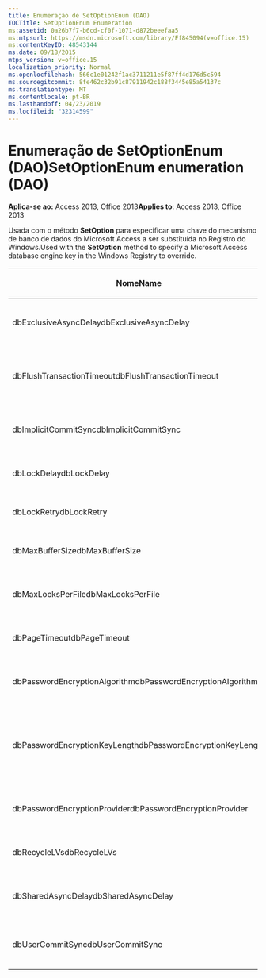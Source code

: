 ```yaml
---
title: Enumeração de SetOptionEnum (DAO)
TOCTitle: SetOptionEnum Enumeration
ms:assetid: 0a26b7f7-b6cd-cf0f-1071-d872beeefaa5
ms:mtpsurl: https://msdn.microsoft.com/library/Ff845094(v=office.15)
ms:contentKeyID: 48543144
ms.date: 09/18/2015
mtps_version: v=office.15
localization_priority: Normal
ms.openlocfilehash: 566c1e01242f1ac3711211e5f87ff4d176d5c594
ms.sourcegitcommit: 8fe462c32b91c87911942c188f3445e85a54137c
ms.translationtype: MT
ms.contentlocale: pt-BR
ms.lasthandoff: 04/23/2019
ms.locfileid: "32314599"
---
```

# <a name="setoptionenum-enumeration-dao"></a><span data-ttu-id="56efc-102">Enumeração de SetOptionEnum (DAO)</span><span class="sxs-lookup"><span data-stu-id="56efc-102">SetOptionEnum enumeration (DAO)</span></span>


<span data-ttu-id="56efc-103">**Aplica-se ao:** Access 2013, Office 2013</span><span class="sxs-lookup"><span data-stu-id="56efc-103">**Applies to**: Access 2013, Office 2013</span></span>

<span data-ttu-id="56efc-104">Usada com o método **SetOption** para especificar uma chave do mecanismo de banco de dados do Microsoft Access a ser substituída no Registro do Windows.</span><span class="sxs-lookup"><span data-stu-id="56efc-104">Used with the **SetOption** method to specify a Microsoft Access database engine key in the Windows Registry to override.</span></span>

<table>
<colgroup>
<col style="width: 33%" />
<col style="width: 33%" />
<col style="width: 33%" />
</colgroup>
<thead>
<tr class="header">
<th><p><span data-ttu-id="56efc-105">Nome</span><span class="sxs-lookup"><span data-stu-id="56efc-105">Name</span></span></p></th>
<th><p><span data-ttu-id="56efc-106">Valor</span><span class="sxs-lookup"><span data-stu-id="56efc-106">Value</span></span></p></th>
<th><p><span data-ttu-id="56efc-107">Descrição</span><span class="sxs-lookup"><span data-stu-id="56efc-107">Description</span></span></p></th>
</tr>
</thead>
<tbody>
<tr class="odd">
<td><p><span data-ttu-id="56efc-108">dbExclusiveAsyncDelay</span><span class="sxs-lookup"><span data-stu-id="56efc-108">dbExclusiveAsyncDelay</span></span></p></td>
<td><p><span data-ttu-id="56efc-109">60</span><span class="sxs-lookup"><span data-stu-id="56efc-109">60</span></span></p></td>
<td><p><span data-ttu-id="56efc-110">A chave ExclusiveAsyncDelay.</span><span class="sxs-lookup"><span data-stu-id="56efc-110">The ExclusiveAsyncDelay key.</span></span></p></td>
</tr>
<tr class="even">
<td><p><span data-ttu-id="56efc-111">dbFlushTransactionTimeout</span><span class="sxs-lookup"><span data-stu-id="56efc-111">dbFlushTransactionTimeout</span></span></p></td>
<td><p><span data-ttu-id="56efc-112">66</span><span class="sxs-lookup"><span data-stu-id="56efc-112">66</span></span></p></td>
<td><p><span data-ttu-id="56efc-113">A chave FlushTransactionTimeout.</span><span class="sxs-lookup"><span data-stu-id="56efc-113">The FlushTransactionTimeout key.</span></span></p></td>
</tr>
<tr class="odd">
<td><p><span data-ttu-id="56efc-114">dbImplicitCommitSync</span><span class="sxs-lookup"><span data-stu-id="56efc-114">dbImplicitCommitSync</span></span></p></td>
<td><p><span data-ttu-id="56efc-115">59</span><span class="sxs-lookup"><span data-stu-id="56efc-115">59</span></span></p></td>
<td><p><span data-ttu-id="56efc-116">A chave ImplicitCommitSync.</span><span class="sxs-lookup"><span data-stu-id="56efc-116">The ImplicitCommitSync key.</span></span></p></td>
</tr>
<tr class="even">
<td><p><span data-ttu-id="56efc-117">dbLockDelay</span><span class="sxs-lookup"><span data-stu-id="56efc-117">dbLockDelay</span></span></p></td>
<td><p><span data-ttu-id="56efc-118">63</span><span class="sxs-lookup"><span data-stu-id="56efc-118">63</span></span></p></td>
<td><p><span data-ttu-id="56efc-119">A chave LockDelay.</span><span class="sxs-lookup"><span data-stu-id="56efc-119">The LockDelay key.</span></span></p></td>
</tr>
<tr class="odd">
<td><p><span data-ttu-id="56efc-120">dbLockRetry</span><span class="sxs-lookup"><span data-stu-id="56efc-120">dbLockRetry</span></span></p></td>
<td><p><span data-ttu-id="56efc-121">57</span><span class="sxs-lookup"><span data-stu-id="56efc-121">57</span></span></p></td>
<td><p><span data-ttu-id="56efc-122">A chave LockRetry.</span><span class="sxs-lookup"><span data-stu-id="56efc-122">The LockRetry key.</span></span></p></td>
</tr>
<tr class="even">
<td><p><span data-ttu-id="56efc-123">dbMaxBufferSize</span><span class="sxs-lookup"><span data-stu-id="56efc-123">dbMaxBufferSize</span></span></p></td>
<td><p><span data-ttu-id="56efc-124">8</span><span class="sxs-lookup"><span data-stu-id="56efc-124">8</span></span></p></td>
<td><p><span data-ttu-id="56efc-125">A chave MaxBufferSize.</span><span class="sxs-lookup"><span data-stu-id="56efc-125">The MaxBufferSize key.</span></span></p></td>
</tr>
<tr class="odd">
<td><p><span data-ttu-id="56efc-126">dbMaxLocksPerFile</span><span class="sxs-lookup"><span data-stu-id="56efc-126">dbMaxLocksPerFile</span></span></p></td>
<td><p><span data-ttu-id="56efc-127">62</span><span class="sxs-lookup"><span data-stu-id="56efc-127">62</span></span></p></td>
<td><p><span data-ttu-id="56efc-128">A chave MaxLocksPerFile.</span><span class="sxs-lookup"><span data-stu-id="56efc-128">The MaxLocksPerFile key.</span></span></p></td>
</tr>
<tr class="even">
<td><p><span data-ttu-id="56efc-129">dbPageTimeout</span><span class="sxs-lookup"><span data-stu-id="56efc-129">dbPageTimeout</span></span></p></td>
<td><p><span data-ttu-id="56efc-130">6</span><span class="sxs-lookup"><span data-stu-id="56efc-130">6</span></span></p></td>
<td><p><span data-ttu-id="56efc-131">A chave PageTimeout.</span><span class="sxs-lookup"><span data-stu-id="56efc-131">The PageTimeout key.</span></span></p></td>
</tr>
<tr class="odd">
<td><p><span data-ttu-id="56efc-132">dbPasswordEncryptionAlgorithm</span><span class="sxs-lookup"><span data-stu-id="56efc-132">dbPasswordEncryptionAlgorithm</span></span></p></td>
<td><p><span data-ttu-id="56efc-133">81</span><span class="sxs-lookup"><span data-stu-id="56efc-133">81</span></span></p></td>
<td><p><span data-ttu-id="56efc-134">O nome do algoritmo de criptografia.</span><span class="sxs-lookup"><span data-stu-id="56efc-134">The name of the encryption algorithm.</span></span></p></td>
</tr>
<tr class="even">
<td><p><span data-ttu-id="56efc-135">dbPasswordEncryptionKeyLength</span><span class="sxs-lookup"><span data-stu-id="56efc-135">dbPasswordEncryptionKeyLength</span></span></p></td>
<td><p><span data-ttu-id="56efc-136">82</span><span class="sxs-lookup"><span data-stu-id="56efc-136">82</span></span></p></td>
<td><p><span data-ttu-id="56efc-p101">O tamanho da chave de criptografia. Deve ser um múltiplo de 8, começando em 40.</span><span class="sxs-lookup"><span data-stu-id="56efc-p101">The encryption key length. Must be a multiple of 8, starting at 40.</span></span></p></td>
</tr>
<tr class="odd">
<td><p><span data-ttu-id="56efc-139">dbPasswordEncryptionProvider</span><span class="sxs-lookup"><span data-stu-id="56efc-139">dbPasswordEncryptionProvider</span></span></p></td>
<td><p><span data-ttu-id="56efc-140">80</span><span class="sxs-lookup"><span data-stu-id="56efc-140">80</span></span></p></td>
<td><p><span data-ttu-id="56efc-141">O nome do provedor de criptografia.</span><span class="sxs-lookup"><span data-stu-id="56efc-141">The name of the encryption provider.</span></span></p></td>
</tr>
<tr class="even">
<td><p><span data-ttu-id="56efc-142">dbRecycleLVs</span><span class="sxs-lookup"><span data-stu-id="56efc-142">dbRecycleLVs</span></span></p></td>
<td><p><span data-ttu-id="56efc-143">65</span><span class="sxs-lookup"><span data-stu-id="56efc-143">65</span></span></p></td>
<td><p><span data-ttu-id="56efc-144">A chave RecycleLVs.</span><span class="sxs-lookup"><span data-stu-id="56efc-144">The RecycleLVs key.</span></span></p></td>
</tr>
<tr class="odd">
<td><p><span data-ttu-id="56efc-145">dbSharedAsyncDelay</span><span class="sxs-lookup"><span data-stu-id="56efc-145">dbSharedAsyncDelay</span></span></p></td>
<td><p><span data-ttu-id="56efc-146">61</span><span class="sxs-lookup"><span data-stu-id="56efc-146">61</span></span></p></td>
<td><p><span data-ttu-id="56efc-147">A chave SharedAsyncDelay.</span><span class="sxs-lookup"><span data-stu-id="56efc-147">The SharedAsyncDelay key.</span></span></p></td>
</tr>
<tr class="even">
<td><p><span data-ttu-id="56efc-148">dbUserCommitSync</span><span class="sxs-lookup"><span data-stu-id="56efc-148">dbUserCommitSync</span></span></p></td>
<td><p><span data-ttu-id="56efc-149">58</span><span class="sxs-lookup"><span data-stu-id="56efc-149">58</span></span></p></td>
<td><p><span data-ttu-id="56efc-150">A chave UserCommitSync.</span><span class="sxs-lookup"><span data-stu-id="56efc-150">The UserCommitSync key.</span></span></p></td>
</tr>
</tbody>
</table>

